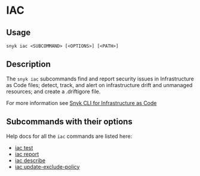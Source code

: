 # IAC

## Usage

`snyk iac <SUBCOMMAND> [<OPTIONS>] [<PATH>]`

## Description

The `snyk iac` subcommands find and report security issues in Infrastructure as Code files; detect, track, and alert on infrastructure drift and unmanaged resources;  and create a .driftigore file.

For more information see [Snyk CLI for Infrastructure as Code](https://docs.snyk.io/products/snyk-infrastructure-as-code/snyk-cli-for-infrastructure-as-code)

## Subcommands with their options

Help docs for all the `iac` commands are listed here:

* [iac test](iac-test.md)
* [iac report](iac-report.md)
* [iac describe](iac-describe.md)
* [iac update-exclude-policy](iac-update-exclude-policy.md)
